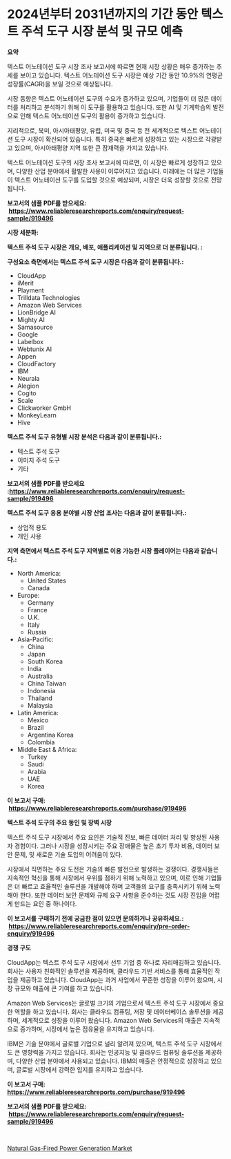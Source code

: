 <p><h1>2024년부터 2031년까지의 기간 동안 텍스트 주석 도구 시장 분석 및 규모 예측</h1></p><p><strong>요약</strong></p>
<p><p>텍스트 어노테이션 도구 시장 조사 보고서에 따르면 현재 시장 상황은 매우 증가하는 추세를 보이고 있습니다. 텍스트 어노테이션 도구 시장은 예상 기간 동안 10.9%의 연평균 성장률(CAGR)을 보일 것으로 예상됩니다.</p><p>시장 동향은 텍스트 어노테이션 도구의 수요가 증가하고 있으며, 기업들이 더 많은 데이터를 처리하고 분석하기 위해 이 도구를 활용하고 있습니다. 또한 AI 및 기계학습의 발전으로 인해 텍스트 어노테이션 도구의 활용이 증가하고 있습니다.</p><p>지리적으로, 북미, 아시아태평양, 유럽, 미국 및 중국 등 전 세계적으로 텍스트 어노테이션 도구 시장이 확산되어 있습니다. 특히 중국은 빠르게 성장하고 있는 시장으로 각광받고 있으며, 아시아태평양 지역 또한 큰 잠재력을 가지고 있습니다.</p><p>텍스트 어노테이션 도구의 시장 조사 보고서에 따르면, 이 시장은 빠르게 성장하고 있으며, 다양한 산업 분야에서 활발한 사용이 이루어지고 있습니다. 미래에는 더 많은 기업들이 텍스트 어노테이션 도구를 도입할 것으로 예상되며, 시장은 더욱 성장할 것으로 전망됩니다.</p></p>
<p><strong>보고서의 샘플 PDF를 받으세요: &nbsp;<a href="https://www.reliableresearchreports.com/enquiry/request-sample/919496">https://www.reliableresearchreports.com/enquiry/request-sample/919496</a></strong></p>
<p><strong>시장 세분화:</strong></p>
<p><strong> 텍스트 주석 도구 시장은 개요, 배포, 애플리케이션 및 지역으로 더 분류됩니다. :</strong></p>
<p><strong>구성요소 측면에서는 텍스트 주석 도구 시장은 다음과 같이 분류됩니다.:</strong></p>
<p><ul><li>CloudApp</li><li>iMerit</li><li>Playment</li><li>Trilldata Technologies</li><li>Amazon Web Services</li><li>LionBridge AI</li><li>Mighty AI</li><li>Samasource</li><li>Google</li><li>Labelbox</li><li>Webtunix AI</li><li>Appen</li><li>CloudFactory</li><li>IBM</li><li>Neurala</li><li>Alegion</li><li>Cogito</li><li>Scale</li><li>Clickworker GmbH</li><li>MonkeyLearn</li><li>Hive</li></ul></p>
<p><strong> 텍스트 주석 도구 유형별 시장 분석은 다음과 같이 분류됩니다.:</strong></p>
<p><ul><li>텍스트 주석 도구</li><li>이미지 주석 도구</li><li>기타</li></ul></p>
<p><strong>보고서의 샘플 PDF를 받으세요 :<a href="https://www.reliableresearchreports.com/enquiry/request-sample/919496">https://www.reliableresearchreports.com/enquiry/request-sample/919496</a></strong></p>
<p><strong> 텍스트 주석 도구 응용 분야별 시장 산업 조사는 다음과 같이 분류됩니다.:</strong></p>
<p><ul><li>상업적 용도</li><li>개인 사용</li></ul></p>
<p><strong>지역 측면에서 텍스트 주석 도구 지역별로 이용 가능한 시장 플레이어는 다음과 같습니다.:</strong></p>
<p><ul>
    <li>
        North America:
        <ul>
            <li>United States</li>
            <li>Canada</li>
        </ul>
    </li>
    <li>
        Europe:
        <ul>
            <li>Germany</li>
            <li>France</li>
            <li>U.K.</li>
            <li>Italy</li>
            <li>Russia</li>
        </ul>
    </li>
    <li>
        Asia-Pacific:
        <ul>
            <li>China</li>
            <li>Japan</li>
            <li>South Korea</li>
            <li>India</li>
            <li>Australia</li>
            <li>China Taiwan</li>
            <li>Indonesia</li>
            <li>Thailand</li>
            <li>Malaysia</li>
        </ul>
    </li>
    <li>
        Latin America:
        <ul>
            <li>Mexico</li>
            <li>Brazil</li>
            <li>Argentina Korea</li>
            <li>Colombia</li>
        </ul>
    </li>
    <li>
        Middle East & Africa:
        <ul>
            <li>Turkey</li>
            <li>Saudi</li>
            <li>Arabia</li>
            <li>UAE</li>
            <li>Korea</li>
        </ul>
    </li>
    </ul></p>
<p><strong>이 보고서 구매: &nbsp;<a href="https://www.reliableresearchreports.com/purchase/919496">https://www.reliableresearchreports.com/purchase/919496</a></strong></p>
<p><strong>텍스트 주석 도구의 주요 동인 및 장벽 시장</strong></p>
<p><p>텍스트 주석 도구 시장에서 주요 요인은 기술적 진보, 빠른 데이터 처리 및 향상된 사용자 경험이다. 그러나 시장을 성장시키는 주요 장애물은 높은 초기 투자 비용, 데이터 보안 문제, 및 새로운 기술 도입의 어려움이 있다.</p><p>시장에서 직면하는 주요 도전은 기술의 빠른 발전으로 발생하는 경쟁이다. 경쟁사들은 지속적인 혁신을 통해 시장에서 우위를 점하기 위해 노력하고 있으며, 이로 인해 기업들은 더 빠르고 효율적인 솔루션을 개발해야 하며 고객들의 요구를 충족시키기 위해 노력해야 한다. 또한 데이터 보안 문제와 규제 요구 사항을 준수하는 것도 시장 진입을 어렵게 만드는 요인 중 하나이다.</p></p>
<p><strong>이 보고서를 구매하기 전에 궁금한 점이 있으면 문의하거나 공유하세요.: &nbsp;<a href="https://www.reliableresearchreports.com/enquiry/pre-order-enquiry/919496">https://www.reliableresearchreports.com/enquiry/pre-order-enquiry/919496</a></strong></p>
<p><strong>경쟁 구도</strong></p>
<p><p>CloudApp는 텍스트 주석 도구 시장에서 선두 기업 중 하나로 자리매김하고 있습니다. 회사는 사용자 친화적인 솔루션을 제공하며, 클라우드 기반 서비스를 통해 효율적인 작업을 제공하고 있습니다. CloudApp는 과거 사업에서 꾸준한 성장을 이루어 왔으며, 시장 규모와 매출에 큰 기여를 하고 있습니다.</p><p>Amazon Web Services는 글로벌 크기의 기업으로서 텍스트 주석 도구 시장에서 중요한 역할을 하고 있습니다. 회사는 클라우드 컴퓨팅, 저장 및 데이터베이스 솔루션을 제공하며, 세계적으로 성장을 이루어 왔습니다. Amazon Web Services의 매출은 지속적으로 증가하며, 시장에서 높은 점유율을 유지하고 있습니다.</p><p>IBM은 기술 분야에서 글로벌 기업으로 널리 알려져 있으며, 텍스트 주석 도구 시장에서도 큰 영향력을 가지고 있습니다. 회사는 인공지능 및 클라우드 컴퓨팅 솔루션을 제공하며, 다양한 산업 분야에서 사용되고 있습니다. IBM의 매출은 안정적으로 성장하고 있으며, 글로벌 시장에서 강력한 입지를 유지하고 있습니다.</p></p>
<p><strong>이 보고서 구매: &nbsp; <a href="https://www.reliableresearchreports.com/purchase/919496">https://www.reliableresearchreports.com/purchase/919496</a></strong></p>
<p><strong>보고서의 샘플 PDF를 받으세요: &nbsp;<a href="https://www.reliableresearchreports.com/enquiry/request-sample/919496">https://www.reliableresearchreports.com/enquiry/request-sample/919496</a></strong><strong></strong></p>
<p>&nbsp;</p>
<p><p><a href="https://github.com/gamblestampleyjenny50m5sl6/Market-Research-Report-List-1/blob/main/natural-gas-fired-power-generation-market.md">Natural Gas-Fired Power Generation Market</a></p></p>